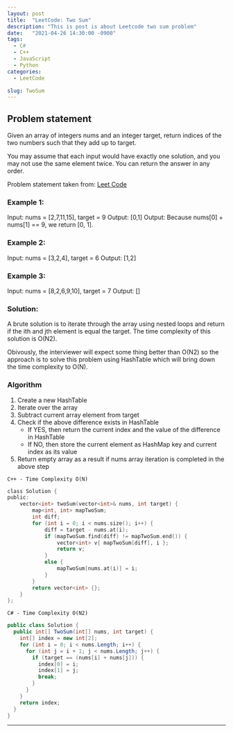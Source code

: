 ```yaml
---
layout: post
title:  "LeetCode: Two Sum"
description: "This is post is about Leetcode two sum problem"
date:   "2021-04-26 14:30:00 -0900"
tags:
  - C#
  - C++ 
  - JavaScript
  - Python
categories:
  - LeetCode

slug: TwoSum
---
```


## Problem statement

Given an array of integers nums and an integer target, return indices of the two numbers such that they add up to target.

You may assume that each input would have exactly one solution, and you may not use the same element twice. You can return the answer in any order.

Problem statement taken from: [Leet Code](https://leetcode.com/problems/two-sum)

### Example 1:

Input: nums = [2,7,11,15], target = 9
Output: [0,1] 
Output: Because nums[0] + nums[1] == 9, we return [0, 1].

### Example 2:

Input: nums = [3,2,4], target = 6
Output: [1,2]

### Example 3:

Input: nums = [8,2,6,9,10], target = 7
Output: []

### Solution:
A brute solution is to iterate through the array using nested loops and return if the ith and jth element is equal the target.
The time complexity of this solution is O(N2).

Obivously, the interviewer will expect some thing better than O(N2) so the approach is to solve this problem using HashTable which will bring down the time complexity to O(N).

### Algorithm
1. Create a new HashTable
2. Iterate over the array
3. Subtract current array element from target
4. Check if the above difference exists in HashTable
    - If YES, then return the current index and the value of the difference in HashTable
    - If NO, then store the current element as HashMap key and current index as its value
5. Return empty array as a result if nums array iteration is completed in the above step

```
C++ - Time Complexity O(N) 
```

```c
class Solution {
public:
    vector<int> twoSum(vector<int>& nums, int target) {
        map<int, int> mapTwoSum;
        int diff;
        for (int i = 0; i < nums.size(); i++) {
            diff = target - nums.at(i);
            if (mapTwoSum.find(diff) != mapTwoSum.end()) {
                vector<int> v{ mapTwoSum[diff], i };
                return v;
            }
            else {
                mapTwoSum[nums.at(i)] = i;
            }
        }
        return vector<int> {};        
    }
};
```
```
C# - Time Complexity O(N2) 
```
```c#
public class Solution {
  public int[] TwoSum(int[] nums, int target) {
    int[] index = new int[2];
    for (int i = 0; i < nums.Length; i++) {
      for (int j = i + 1; j < nums.Length; j++) {
        if (target == (nums[i] + nums[j])) {
          index[0] = i;
          index[1] = j;
          break;
        }
      }
    }
    return index;
  }
}
```
---
